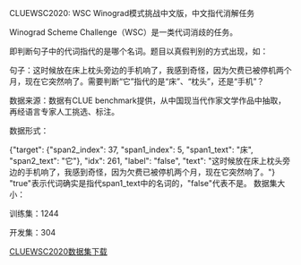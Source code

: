 CLUEWSC2020: WSC Winograd模式挑战中文版，中文指代消解任务

Winograd Scheme Challenge（WSC）是一类代词消歧的任务。 

即判断句子中的代词指代的是哪个名词。题目以真假判别的方式出现，如：

句子：这时候放在床上枕头旁边的手机响了，我感到奇怪，因为欠费已被停机两个月，现在它突然响了。需要判断“它”指代的是“床”、“枕头”，还是“手机”？

数据来源：数据有CLUE benchmark提供，从中国现当代作家文学作品中抽取，再经语言专家人工挑选、标注。

数据形式：

 {"target": 
     {"span2_index": 37, 
     "span1_index": 5, 
     "span1_text": "床", 
     "span2_text": "它"}, 
 "idx": 261, 
 "label": "false", 
 "text": "这时候放在床上枕头旁边的手机响了，我感到奇怪，因为欠费已被停机两个月，现在它突然响了。"}
 "true"表示代词确实是指代span1_text中的名词的，"false"代表不是。
数据集大小：

训练集：1244

开发集：304

<a href='https://storage.googleapis.com/cluebenchmark/tasks/cluewsc2020_public.zip'>CLUEWSC2020数据集下载</a>